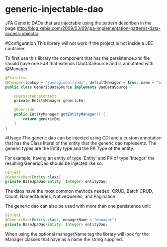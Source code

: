 # generic-injectable-dao
JPA Generic DAOs that are injectable using the pattern describen in the page http://blog.xebia.com/2009/03/09/jpa-implementation-patterns-data-access-objects/

#Configuration
This library will not work if the project is not inside a JEE container.

To first use this library the component that has the persistence.xml file should have one EJB that extends DaoDataSource and is annotated with @Manager

```java
@Stateless
@Manager(lookup = "java:global/jndi", defaultManager = true, name = "manager")
public class GenericDataSource implements DaoDataSource {

    @PersistenceContext
    private EntityManager genericEm;

    @Override
    public EntityManager getEntityManager() {
        return genericEm;
    }
}
```

#Usage
The generic dao can be injected using CDI and a custom annotation that has the Class literal of the entity that the generic dao represents. The generic types are the Entity type and the PK Type of the entity.

For example, having an entity of type 'Entity' and PK of type 'Integer' the resulting GenericDao should be injected like so:

```java
@Inject
@GenericDao(Entity.class)
private BaseJpaDao<Entity, Integer> entityDao;
```

The daos have the most common methods needed, CRUD, Batch CRUD, Count, NamedQueries, NativeQueries, and Pagination.

The generic dao can also be used with more than one persistence unit:

```java
@Inject
@GenericDao(Entity.class, managerName = "manager")
private BaseJpaDao<Entity, Integer> entityDao;
```

When using the optional managerName tag the library will look for the Manager classes that have as a name the string supplied.
